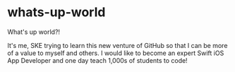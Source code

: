 # whats-up-world

What's up world?!

It's me, SKE trying to learn this new venture of GitHub so that I can be more of a value to myself and others.
I would like to become an expert Swift iOS App Developer and one day teach 1,000s of students to code!
